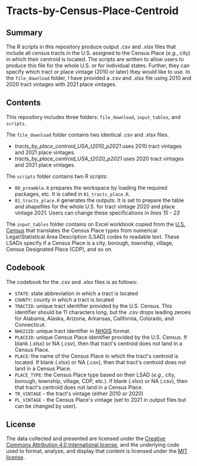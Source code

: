# Tracts-by-Census-Place-Centroid

## Summary
The R scripts in this repository produce output .csv and .xlsx files that include all census tracts in the U.S. assigned to the Census Place (*e.g.*, city) in which their centroid is located. The scripts are written to allow users to produce this file for the whole U.S. or for individual states. Further, they can specify which tract or place vintage (2010 or later) they would like to use. In the `file_download` folder, I have provided a .csv and .xlsx file using 2010 and 2020 tract vintages with 2021 place vintages.

## Contents
This repository includes three folders: `file_download`, `input_tables`, and `scripts`.

The `file_download` folder contains two identical .csv and .xlsx files.
- *tracts_by_place_centroid_USA_t2010_p2021* uses 2010 tract vintages and 2021 place vintages.
- *tracts_by_place_centroid_USA_t2020_p2021* uses 2020 tract vintages and 2021 place vintages.

The `scripts` folder contains two R scripts:

- `00_preamble.R` prepares the workspace by loading the required packages, etc. It is called in `01_tracts_place.R`.
- `01_tracts_place.R` generates the outputs. It is set to prepare the table and shapefiles for the whole U.S. for tract vintage 2020 and place vintage 2021. Users can change these specifications in *lines 15 - 23*

The `input_tables` folder contains on Excel workbook copied from the [U.S. Census](https://www.census.gov/library/reference/code-lists/legal-status-codes.html) that translates the Census Place types from numerical Legal/Statistical Area Description (LSAD) codes to readable text. These LSADs specify if a Census Place is a city, borough, township, village, Census Designated Place (CDP), and so on.

## Codebook
The codebook for the .csv and .xlsx files is as follows:
- `STATE`: state abbreviation in which a tract is located
- `COUNTY`: county in which a tract is located
- `TRACTID`: unique tract identifier provided by the U.S. Census. This identifier should be 11 characters long, but the .csv drops leading zeroes for Alabama, Alaska, Arizona, Arkansas, California, Colorado, and Connecticut.
- `NHGISID`: unique tract identifier in [NHGIS](https://www.nhgis.org/) format.
- `PLACEID`: unique Census Place identifier provided by the U.S. Census. If blank (.xlsx) or NA (.csv), then that tract's centroid does not land in a Census Place.
- `PLACE`: the name of the Census Place in which the tract's centroid is located. If blank (.xlsx) or NA (.csv), then that tract's centroid does not land in a Census Place.
- `PLACE_TYPE`: the Census Place type based on their LSAD (*e.g.*, city, borough, township, village, CDP, etc.). If blank (.xlsx) or NA (.csv), then that tract's centroid does not land in a Census Place.
- `TR_VINTAGE` - the tract's vintage (either 2010 or 2020)
- `PL_VINTAGE` - the Census Place's vintage (set to 2021 in output files but can be changed by user).

## License
The data collected and presented are licensed under the [Creative Commons Attribution 4.0 International license](https://creativecommons.org/licenses/by/4.0/), and the underlying code used to format, analyze, and display that content is licensed under the [MIT license](http://opensource.org/licenses/mit-license.php).

